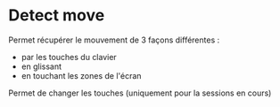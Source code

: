 # Detect move

Permet récupérer le mouvement de 3 façons différentes :
- par les touches du clavier
- en glissant
- en touchant les zones de l'écran

Permet de changer les touches (uniquement pour la sessions en cours)
